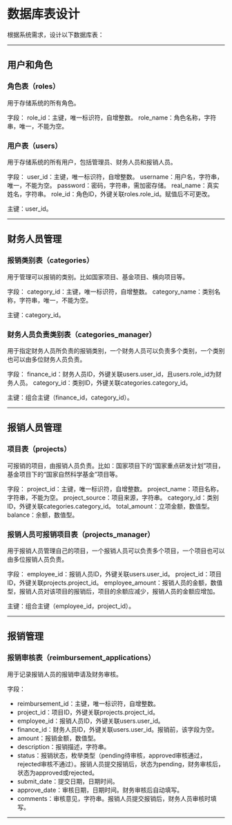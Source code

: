 # 数据库表设计

根据系统需求，设计以下数据库表：

---

## 用户和角色

### 角色表（roles）

用于存储系统的所有角色。

字段：
role_id：主键，唯一标识符，自增整数。
role_name：角色名称，字符串，唯一，不能为空。

### 用户表（users）

用于存储系统的所有用户，包括管理员、财务人员和报销人员。

字段：
user_id：主键，唯一标识符，自增整数。
username：用户名，字符串，唯一，不能为空。
password：密码，字符串，需加密存储。
real_name：真实姓名，字符串。
role_id：角色ID，外键关联roles.role_id。赋值后不可更改。

主键：user_id。

---

## 财务人员管理

### 报销类别表（categories）

用于管理可以报销的类别。比如国家项目、基金项目、横向项目等。

字段：
category_id：主键，唯一标识符，自增整数。
category_name：类别名称，字符串，唯一，不能为空。

主键：category_id。

### 财务人员负责类别表（categories_manager）

用于指定财务人员所负责的报销类别，一个财务人员可以负责多个类别，一个类别也可以由多位财务人员负责。

字段：
finance_id：财务人员ID，外键关联users.user_id，且users.role_id为财务人员。
category_id：类别ID，外键关联categories.category_id。

主键：组合主键（finance_id，category_id）。

---

## 报销人员管理

### 项目表（projects）

可报销的项目，由报销人员负责。比如：国家项目下的“国家重点研发计划”项目，基金项目下的“国家自然科学基金”项目等。

字段：
project_id：主键，唯一标识符，自增整数。
project_name：项目名称，字符串，不能为空。
project_source：项目来源，字符串。
category_id：类别ID，外键关联categories.category_id。
total_amount：立项金额，数值型。
balance：余额，数值型。

### 报销人员可报销项目表（projects_manager）

用于报销人员管理自己的项目，一个报销人员可以负责多个项目，一个项目也可以由多位报销人员负责。

字段：
employee_id：报销人员ID，外键关联users.user_id。
project_id：项目ID，外键关联projects.project_id。
employee_amount：报销人员的金额，数值型，报销人员对该项目的报销后，项目的余额应减少，报销人员的金额应增加。

主键：组合主键（employee_id，project_id）。

---

## 报销管理

### 报销审核表（reimbursement_applications）

用于记录报销人员的报销申请及财务审核。

字段：

- reimbursement_id：主键，唯一标识符，自增整数。
- project_id：项目ID，外键关联projects.project_id。
- employee_id：报销人员ID，外键关联users.user_id。
- finance_id：财务人员ID，外键关联users.user_id。报销前，该字段为空。
- amount：报销金额，数值型。
- description：报销描述，字符串。
- status：报销状态，枚举类型（pending待审核，approved审核通过，rejected审核不通过）。报销人员提交报销后，状态为pending，财务审核后，状态为approved或rejected。
- submit_date：提交日期，日期时间。
- approve_date：审核日期，日期时间。财务审核后自动填写。
- comments：审核意见，字符串。报销人员提交报销后，财务人员审核时填写。

---
